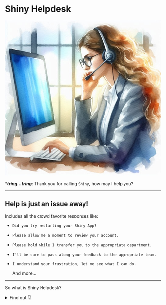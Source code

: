 # Shiny Helpdesk

![Shiny Helpdesk](support.jpeg)

****tring...tring***: Thank you for calling `Shiny`, how may I help you?

---

Help is just an issue away!
---

Includes all the crowd favorite responses like:

- `Did you try restarting your Shiny App?`
- `Please allow me a moment to review your account.`
- `Please hold while I transfer you to the appropriate department.`
- `I'll be sure to pass along your feedback to the appropriate team.`
- `I understand your frustration, let me see what I can do.`

    And more...


---
So what is Shiny Helpdesk?
<details>
  <summary>Find out 👇</summary>
  
  ### Shiny Helpdesk is simply a GitHub Actions bot that helps you manage your Shiny App issues.
  
  ## How does it work?
  - When a new issue is created, the bot will leverage AI to classify the issue with the closest matching label.
  - The bot will also respond to the issue with some code of the shiny app along with instructions that are specific to that issue.  
</details>